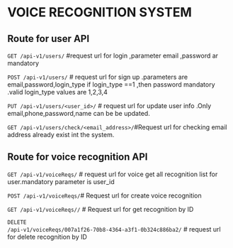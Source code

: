 # VOICE RECOGNITION SYSTEM

## Route for user API

 <code>GET /api-v1/users/</code>  #request url for login ,parameter email ,password ar mandatory
 
<code>POST /api-v1/users/</code> # request url for sign up .parameters are email,password,login_type
 if login_type ==1 ,then password mandatory .valid login_type values are 1,2,3,4
 
 <code>PUT /api-v1/users/<user_id>/</code> # request url for update  user info .Only email,phone,password,name can be 
 be updated.
 
 <code>GET /api-v1/users/check/<email_address>/</code>#Request url for checking email address already exist int the system.
  
## Route for voice recognition API
  
 <code>GET /api-v1/voiceReqs/</code> # request url for voice get all recognition list for user.mandatory parameter is user_id
  
 <code>POST /api-v1/voiceReqs/</code># Request url for create voice recognition 
 
 <code>GET /api-v1/voiceReqs/<id>/</code> # Request url for get  recognition by ID 
 
 <code>DELETE /api-v1/voiceReqs/007a1f26-70b8-4364-a3f1-0b324c886ba2/</code> # request url for delete recognition by ID